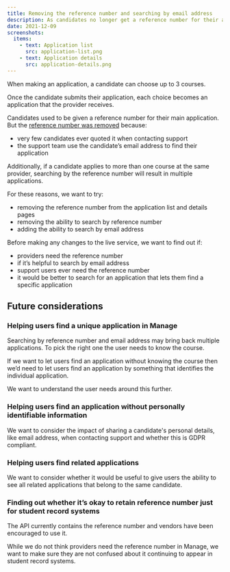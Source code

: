 ```yaml
---
title: Removing the reference number and searching by email address
description: As candidates no longer get a reference number for their application, we have removed it. Users can now search by email address instead.
date: 2021-12-09
screenshots:
  items:
    - text: Application list
      src: application-list.png
    - text: Application details
      src: application-details.png
---
```


When making an application, a candidate can choose up to 3 courses.

Once the candidate submits their application, each choice becomes an application that the provider receives.

Candidates used to be given a reference number for their main application. But the [reference number was removed](/apply-for-teacher-training/dashboard-changes/) because:

- very few candidates ever quoted it when contacting support
- the support team use the candidate’s email address to find their application

Additionally, if a candidate applies to more than one course at the same provider, searching by the reference number will result in multiple applications.

For these reasons, we want to try:

- removing the reference number from the application list and details pages
- removing the ability to search by reference number
- adding the ability to search by email address

Before making any changes to the live service, we want to find out if:

- providers need the reference number
- if it’s helpful to search by email address
- support users ever need the reference number
- it would be better to search for an application that lets them find a specific application

## Future considerations

### Helping users find a unique application in Manage

Searching by reference number and email address may bring back multiple applications. To pick the right one the user needs to know the course.

If we want to let users find an application without knowing the course then we’d need to let users find an application by something that identifies the individual application.

We want to understand the user needs around this further.

### Helping users find an application without personally identifiable information

We want to consider the impact of sharing a candidate's personal details, like email address, when contacting support and whether this is GDPR compliant.

### Helping users find related applications

We want to consider whether it would be useful to give users the ability to see all related applications that belong to the same candidate.

### Finding out whether it’s okay to retain reference number just for student record systems

The API currently contains the reference number and vendors have been encouraged to use it.

While we do not think providers need the reference number in Manage, we want to make sure they are not confused about it continuing to appear in student record systems.
